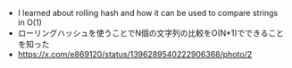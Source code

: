 - I learned about rolling hash and how it can be used to compare strings in O(1)
- ローリングハッシュを使うことでN個の文字列の比較をO(N*1)でできることを知った
- https://x.com/e869120/status/1396289540222906368/photo/2
